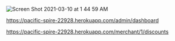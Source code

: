 
![Screen Shot 2021-03-10 at 1 44 59 AM](https://user-images.githubusercontent.com/68141454/110601499-3d3a7d00-8142-11eb-8c49-97cc778adc33.png)

https://pacific-spire-22928.herokuapp.com/admin/dashboard

https://pacific-spire-22928.herokuapp.com/merchant/1/discounts

